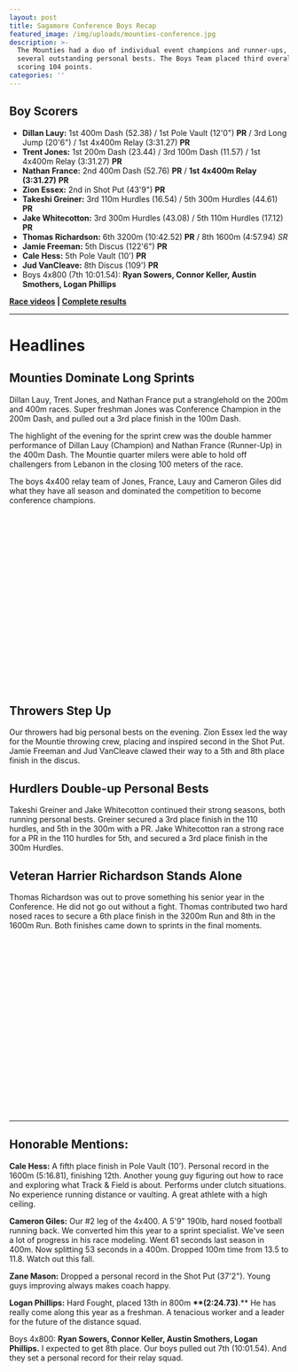 ```yaml
---
layout: post
title: Sagamore Conference Boys Recap
featured_image: /img/uploads/mounties-conference.jpg
description: >-
  The Mounties had a duo of individual event champions and runner-ups, and
  several outstanding personal bests. The Boys Team placed third overall,
  scoring 104 points.
categories: ''
---
```

## Boy Scorers

* **Dillan Lauy:** 1st 400m Dash (52.38) / 1st Pole Vault (12'0") **PR** / 3rd Long Jump (20'6") / 1st 4x400m Relay (3:31.27) **PR**
* **Trent Jones:** 1st 200m Dash (23.44) / 3rd 100m Dash (11.57) / 1st 4x400m Relay (3:31.27) **PR**
* **Nathan France:** 2nd 400m Dash (52.76) **PR** / **1st 4x400m Relay (3:31.27)** **PR**
* **Zion Essex:** 2nd in Shot Put (43'9") **PR**
* **Takeshi Greiner:** 3rd 110m Hurdles (16.54) / 5th 300m Hurdles (44.61) **PR**
* **Jake Whitecotton:** 3rd 300m Hurdles (43.08) / 5th 110m Hurdles (17.12) **PR**
* **Thomas Richardson:** 6th 3200m (10:42.52) **PR** / 8th 1600m (4:57.94) _SR_
* **Jamie Freeman:** 5th Discus (122'6") **PR**
* **Cale Hess:** 5th Pole Vault (10') **PR**
* **Jud VanCleave:** 8th Discus (109') **PR**
* Boys 4x800 (7th 10:01.54): **Ryan Sowers, Connor Keller, Austin Smothers, Logan Phillips**

****[**Race videos**](https://www.youtube.com/playlist?list=PLxbzc-F6z3wSj9l2yzxhce46PfLKuBVQ6&fbclid=IwAR3Gu-WWDpsQIuwgr2a8p7VWRrWyO8bWL-Lu8uNsUx38Fj4t6PvSAzqX-20) **\|** [**Complete results**](https://www.athletic.net/TrackAndField/MeetResults.aspx?Meet=381359&show=all)****

- - -

# Headlines

## Mounties Dominate Long Sprints

Dillan Lauy, Trent Jones, and Nathan France put a stranglehold on the 200m and 400m races. Super freshman Jones was Conference Champion in the 200m Dash, and pulled out a 3rd place finish in the 100m Dash.

The highlight of the evening for the sprint crew was the double hammer performance of Dillan Lauy (Champion) and Nathan France (Runner-Up) in the 400m Dash. The Mountie quarter milers were able to hold off challengers from Lebanon in the closing 100 meters of the race.

The boys 4x400 relay team of Jones, France, Lauy and Cameron Giles did what they have all season and dominated the competition to become conference champions.

<iframe width="560" height="315" src="https://www.youtube.com/embed/iMmIzoRDPiQ" frameborder="0" allow="accelerometer; autoplay; encrypted-media; gyroscope; picture-in-picture" allowfullscreen></iframe>

## Throwers Step Up

Our throwers had big personal bests on the evening. Zion Essex led the way for the Mountie throwing crew, placing and inspired second in the Shot Put. Jamie Freeman and Jud VanCleave clawed their way to a 5th and 8th place finish in the discus.

## Hurdlers Double-up Personal Bests

Takeshi Greiner and Jake Whitecotton continued their strong seasons, both running personal bests. Greiner secured a 3rd place finish in the 110 hurdles, and 5th in the 300m with a PR. Jake Whitecotton ran a strong race for a PR in the 110 hurdles for 5th, and secured a 3rd place finish in the 300m Hurdles.

## Veteran Harrier Richardson Stands Alone

Thomas Richardson was out to prove something his senior year in the Conference. He did not go out without a fight. Thomas contributed two hard nosed races to secure a 6th place finish in the 3200m Run and 8th in the 1600m Run. Both finishes came down to sprints in the final moments.

<iframe width="560" height="315" src="https://www.youtube.com/embed/JCnNlenyN2I?start=645" frameborder="0" allow="accelerometer; autoplay; encrypted-media; gyroscope; picture-in-picture" allowfullscreen></iframe>

- - -

## **Honorable Mentions:**

**Cale Hess:** A fifth place finish in Pole Vault (10'). Personal record in the 1600m (5:16.81), finishing 12th. Another young guy figuring out how to race and exploring what Track & Field is about. Performs under clutch situations. No experience running distance or vaulting. A great athlete with a high ceiling.

**Cameron Giles:** Our #2 leg of the 4x400. A 5'9" 190lb, hard nosed football running back. We converted him this year to a sprint specialist. We've seen a lot of progress in his race modeling. Went 61 seconds last season in 400m. Now splitting 53 seconds in a 400m. Dropped 100m time from 13.5 to 11.8. Watch out this fall.

**Zane Mason:** Dropped a personal record in the Shot Put (37'2"). Young guys improving always makes coach happy.

**Logan Phillips:** Hard Fought, placed 13th in 800m **\*\*(2:24.73)**.\*\* He has really come along this year as a freshman. A tenacious worker and a leader for the future of the distance squad.

Boys 4x800: **Ryan Sowers, Connor Keller, Austin Smothers, Logan Phillips.** I expected to get 8th place. Our boys pulled out 7th (10:01.54). And they set a personal record for their relay squad.
